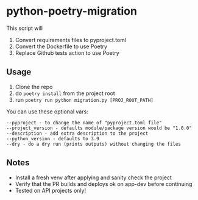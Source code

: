 # python-poetry-migration
This script will

1. Convert requirements files to pyproject.toml
2. Convert the Dockerfile to use Poetry
3. Replace Github tests action to use Poetry


## Usage
1. Clone the repo
2. do `poetry install` from the project root
3. run `poetry run python migration.py [PROJ_ROOT_PATH]`


You can use these optional vars:
```
--pyproject - to change the name of "pyproject.toml file"
--project_version - defaults module/package version would be "1.0.0"
--description - add extra description to the project
--python_version - defaults to 3.9
--dry - do a dry run (prints outputs) without changing the files
```

## Notes
+ Install a fresh venv after applying and sanity check the project
+ Verify that the PR builds and deploys ok on app-dev before continuing 
+ Tested on API projects only! 
